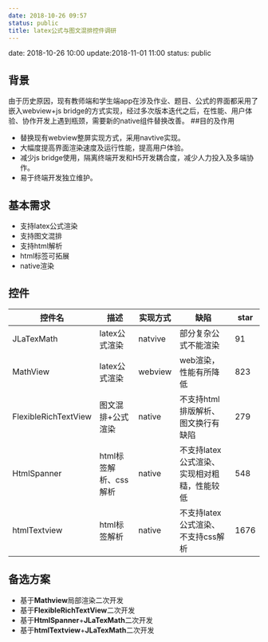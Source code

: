```yaml
---
date: 2018-10-26 09:57
status: public
title: latex公式与图文混排控件调研
---
```


date: 2018-10-26 10:00
update:2018-11-01 11:00
status: public

## 背景
由于历史原因，现有教师端和学生端app在涉及作业、题目、公式的界面都采用了嵌入webview+js bridge的方式实现，经过多次版本迭代之后，在性能、用户体验、协作开发上遇到瓶颈，需要新的native组件替换改善。
##目的及作用
- 替换现有webview整屏实现方式，采用navtive实现。
- 大幅度提高界面渲染速度及运行性能，提高用户体验。
- 减少js bridge使用，隔离终端开发和H5开发耦合度，减少人力投入及多端协作。
- 易于终端开发独立维护。
## 基本需求
- 支持latex公式渲染
- 支持图文混排
- 支持html解析
- html标签可拓展
- native渲染
## 控件
| 控件名 | 描述 | 实现方式 | 缺陷 |star |
| ------------ | -------------- | --- | ---|---|
| JLaTexMath | latex公式渲染  |  natvive  | 部分复杂公式不能渲染 |91|
| MathView | latex公式渲染 | webview  | web渲染，性能有所降低 |823|
| FlexibleRichTextView | 图文混排+公式渲染  | native  | 不支持html排版解析、图文换行有缺陷 |279|
| HtmlSpanner | html标签解析、css解析 |  native | 不支持latex公式渲染、实现相对粗糙，性能较低 |548|
| htmlTextview | html标签解析 | native  | 不支持latex公式渲染、不支持css解析 |1676|

## 备选方案
- 基于**Mathview**局部渲染二次开发
- 基于**FlexibleRichTextView**二次开发
- 基于**HtmlSpanner**+**JLaTexMath**二次开发
- 基于**htmlTextview**+**JLaTexMath**二次开发
